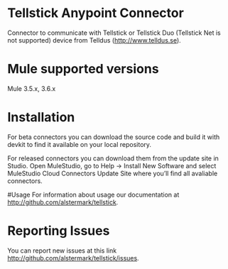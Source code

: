 # Tellstick Anypoint Connector
Connector to communicate with Tellstick or Tellstick Duo (Tellstick Net is not supported) device from Telldus (http://www.telldus.se).

# Mule supported versions
Mule 3.5.x, 3.6.x

# Installation 
For beta connectors you can download the source code and build it with devkit to find it available on your local repository.

For released connectors you can download them from the update site in Studio. 
Open MuleStudio, go to Help → Install New Software and select MuleStudio Cloud Connectors Update Site where you’ll find all avaliable connectors.

#Usage
For information about usage our documentation at http://github.com/alstermark/tellstick.

# Reporting Issues
You can report new issues at this link http://github.com/alstermark/tellstick/issues.